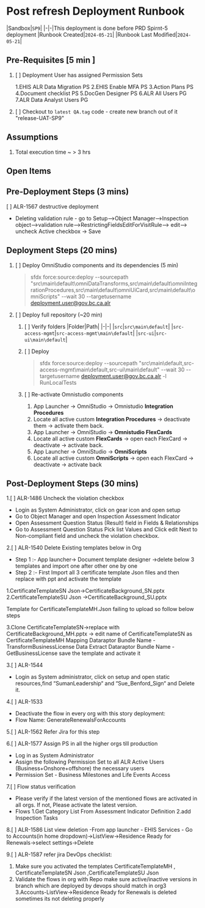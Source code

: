 # Post refresh Deployment Runbook

|Sandbox|`SP9`|
|-|-|This deployment is done before PRD Spirnt-5 deployment
|Runbook Created|`2024-05-21`|
|Runbook Last Modified|`2024-05-21`|

## Pre-Requisites [5 min ]

1. [ ] Deployment User has assigned Permission Sets

   1.EHIS ALR Data Migration PS
   2.EHIS Enable MFA PS
   3.Action Plans PS
   4.Document checklist PS
   5.DocGen Designer PS
   6.ALR All Users PG
   7.ALR Data Analyst Users PG

2. [ ] Checkout to `latest QA.tag` code  - create new branch out of it "release-UAT-SP9"

## Assumptions

1. Total execution time ~ > 3 hrs

## Open Items

## Pre-Deployment Steps (3 mins)

[ ] ALR-1567 destructive deployment

- Deleting validation rule - go to Setup-->Object Manager-->Inspection object-->validation rule-->RestrictingFieldsEditForVisitRule--> edit--> uncheck Active checkbox → Save 

## Deployment Steps (20 mins)

1. [ ] Deploy OmniStudio components and its dependencies (5 min)
   > sfdx force:source:deploy --sourcepath "src\main\default\omniDataTransforms,src\main\default\omniIntegrationProcedures,src\main\default\omniUiCard,src\main\default\omniScripts" --wait 30 --targetusername deployment.user@gov.bc.ca.alr

3. [ ]  Deploy full repository (~20 min)
   1. [ ] Verify folders
      |Folder|Path|
      |-|-|
      |`src`|`src\main\default`|
      |`src-access-mgmt`|`src-access-mgmt\main\default`|
      |`src-ui`|`src-ui\main\default`|
   
   2. [ ] Deploy 
      > sfdx force:source:deploy --sourcepath "src\main\default,src-access-mgmt\main\default,src-ui\main\default" --wait 30 --targetusername deployment.user@gov.bc.ca.alr -l RunLocalTests

   3. [ ] Re-activate Omnistudio components
      1. App Launcher -> OmniStudio -> Omnistudio **Integration Procedures**
      2. Locate all active custom **Integration Procedures** -> deactivate them -> activate them back.
      3. App Launcher -> OmniStudio -> **Omnistudio FlexCards**
      4. Locate all active custom **FlexCards** -> open each FlexCard -> deactivate -> activate back.
      5. App Launcher -> OmniStudio -> **OmniScripts**
      6. Locate all active custom **OmniScripts** -> open each FlexCard -> deactivate -> activate back

## Post-Deployment Steps (30 mins)

1.[ ] ALR-1486 Uncheck the violation checkbox

- Login as System Administrator, click on gear icon and open setup
- Go to Object Manager and open Inspection Assessment Indicator 
- Open Assessment Question Status (Result) field in Fields & Relationships
- Go to Assessment Question Status Pick list Values and Click edit Next to Non-compliant field and uncheck the violation checkbox.

2.[ ] ALR-1540 Delete Existing templates below in Org 

- Step 1 :- App launcher-> Document template designer ->delete below 3 templates and import one after other one by one
- Step 2 :- First Import all 3 certificate template Json files and then replace with ppt and activate the template

1.CertificateTemplateSN Json->CertificateBackground_SN.pptx
2.CertificateTemplateSU Json ->CertificateBackground_SU.pptx

Template for CertificateTemplateMH.Json failing to upload so follow below steps

3.Clone CertificateTemplateSN->replace with CertificateBackground_MH.pptx → edit name of CertificateTemplateSN as CertificateTemplateMH 
Mapping Dataraptor Bundle Name -TransformBusinessLicense
Data Extract Dataraptor Bundle Name - GetBusinessLicense
save the template and activate it

3.[ ] ALR-1544

- Login as System administrator, click on setup and open static resources,find “SumanLeadership“ and “Sue_Benford_Sign“ and Delete it.

4.[ ] ALR-1533

- Deactivate the flow in every org with this story deployment:
- Flow Name: GenerateRenewalsForAccounts

5.[ ] ALR-1562 Refer Jira for this step

6.[ ] ALR-1577 Assign PS in all the higher orgs till production

- Log in as System Administrator
- Assign the following Permission Set to all ALR Active Users (Business+Onshore+offshore) the necessary users 
- Permission Set - Business Milestones and Life Events Access

7.[ ] Flow status verification

- Please verify if the latest version of the mentioned flows are activated in all orgs. If not, Please activate the latest version.
- Flows
 1.Get Category List From Assessment Indicator Definition
 2.add Inspection Tasks

 8.[ ] ALR-1586 List view deletion
-From app launcher - EHIS Services - Go to Accounts(in home dropdown)->ListView->Residence Ready for Renewals->select settings->Delete

9.[ ] ALR-1587 refer jira
DevOps checklist:

1. Make sure you activated the templates CertificateTemplateMH , CertificateTemplateSN Json ,CertificateTemplateSU Json
2. Validate the flows in org with Repo make sure active/inactive versions in branch which are deployed by devops should match in org3
3.Accounts-ListView->Residence Ready for Renewals is deleted sometimes its not deleting properly